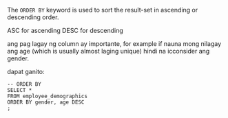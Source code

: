 The `ORDER BY` keyword is used to sort the result-set in ascending or descending order.

ASC for ascending
DESC for descending

ang pag lagay ng column ay importante, for example if nauna mong nilagay ang age (which is usually almost laging unique) hindi na icconsider ang gender.

dapat ganito:
```
-- ORDER BY
SELECT *
FROM employee_demographics
ORDER BY gender, age DESC
;
```

